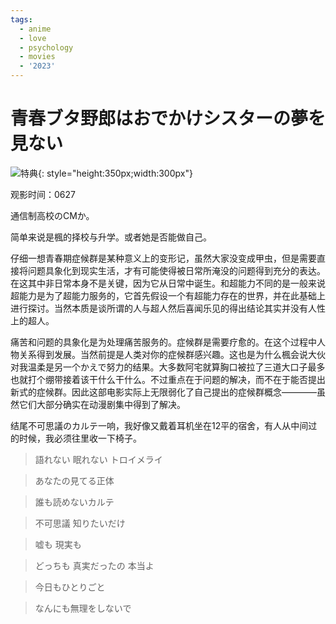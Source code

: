```yaml
---
tags:
  - anime
  - love
  - psychology
  - movies
  - '2023'
---
```


# 青春ブタ野郎はおでかけシスターの夢を見ない


![特典](/img/seibuta.JPG){: style="height:350px;width:300px"}

观影时间：0627

通信制高校のCMか。

简单来说是楓的择校与升学。或者她是否能做自己。

仔细一想青春期症候群是某种意义上的变形记，虽然大家没变成甲虫，但是需要直接将问题具象化到现实生活，才有可能使得被日常所淹没的问题得到充分的表达。在这其中非日常本身不是关键，因为它从日常中诞生。和超能力不同的是一般来说超能力是为了超能力服务的，它首先假设一个有超能力存在的世界，并在此基础上进行探讨。当然本质是谈所谓的人与超人然后喜闻乐见的得出结论其实并没有人性上的超人。

痛苦和问题的具象化是为处理痛苦服务的。症候群是需要疗愈的。在这个过程中人物关系得到发展。当然前提是人类对你的症候群感兴趣。这也是为什么楓会说大伙对我温柔是另一个かえで努力的结果。大多数阿宅就算胸口被拉了三道大口子最多也就打个绷带接着该干什么干什么。不过重点在于问题的解决，而不在于能否提出新式的症候群。因此这部电影实际上无限弱化了自己提出的症候群概念————虽然它们大部分确实在动漫剧集中得到了解决。

结尾不可思議のカルテ一响，我好像又戴着耳机坐在12平的宿舍，有人从中间过的时候，我必须往里收一下椅子。

> 語れない 眠れない トロイメライ

>  あなたの見てる正体

> 誰も読めないカルテ

> 不可思議 知りたいだけ 

> 嘘も 現実も

> どっちも 真実だったの 本当よ

> 今日もひとりごと

> なんにも無理をしないで